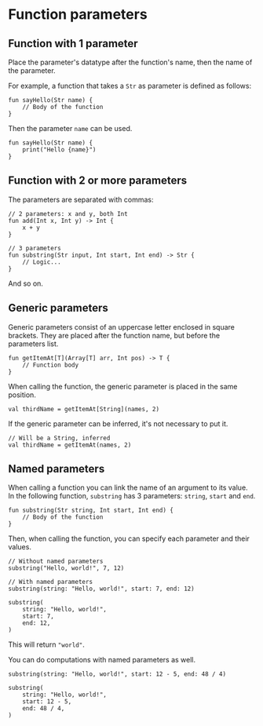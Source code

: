 # Function parameters

## Function with 1 parameter

Place the parameter's datatype after the function's name, then the name of the parameter.

For example, a function that takes a `Str` as parameter is defined as follows:

```misti
fun sayHello(Str name) {
    // Body of the function
}
```

Then the parameter `name` can be used.

```misti
fun sayHello(Str name) {
    print("Hello {name}")
}
```

## Function with 2 or more parameters

The parameters are separated with commas:

```misti
// 2 parameters: x and y, both Int
fun add(Int x, Int y) -> Int {
    x + y
}
```

```misti
// 3 parameters
fun substring(Str input, Int start, Int end) -> Str {
    // Logic...
}
```

And so on.

## Generic parameters

Generic parameters consist of an uppercase letter enclosed in square brackets.
They are placed after the function name, but before the parameters list.

```misti
fun getItemAt[T](Array[T] arr, Int pos) -> T {
    // Function body
}
```

When calling the function, the generic parameter is placed in the same position.

```misti
val thirdName = getItemAt[String](names, 2)
```

If the generic parameter can be inferred, it's not necessary to put it.

```misti
// Will be a String, inferred
val thirdName = getItemAt(names, 2)
```

## Named parameters

When calling a function you can link the name of an argument to its value.
In the following function, `substring` has 3 parameters: `string`, `start` and `end`.

```misti
fun substring(Str string, Int start, Int end) {
    // Body of the function
}
```

Then, when calling the function, you can specify each parameter and their values.

```misti
// Without named parameters
substring("Hello, world!", 7, 12)

// With named parameters
substring(string: "Hello, world!", start: 7, end: 12)

substring(
    string: "Hello, world!",
    start: 7,
    end: 12,
)
```

This will return `"world"`.

You can do computations with named parameters as well.

```misti
substring(string: "Hello, world!", start: 12 - 5, end: 48 / 4)

substring(
    string: "Hello, world!",
    start: 12 - 5,
    end: 48 / 4,
)
```

